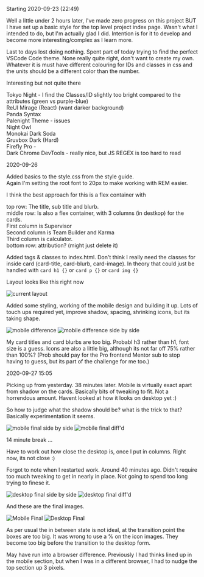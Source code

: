 Starting 2020-09-23 (22:49)

Well a little under 2 hours later, I've made zero progress on this project BUT I have set up a basic style for the top level project index page. Wasn't what I intended to do, but I'm actually glad I did. Intention is for it to develop and become more interesting/complex as I learn more.

Last to days lost doing nothing. Spent part of today trying to find the perfect VSCode Code theme. None really quite right, don't want to create my own. Whatever it is must have different colouring for IDs and classes in css and the units should be a different color than the number.

Interesting but not quite there 

Tokyo Night - I find the Classes/ID slightly too bright compared to the attributes (green vs purple-blue)  
ReUI Mirage (React) (want darker background)  
Panda Syntax  
Palenight Theme - issues  
Night Owl  
Monokai Dark Soda  
Gruvbox Dark (Hard)  
Firefly Pro -   
Dark Chrome DevTools - really nice, but JS REGEX is too hard to read   

2020-09-26 

Added basics to the style.css from the style guide.  
Again I'm setting the root font to 20px to make working with REM easier.  

I think the best approach for this is a flex container with 

top row: The title, sub title and blurb.  
middle row: Is also a flex container, with 3 columns (in destkop) for the cards.  
            First column is Supervisor  
            Second column is Team Builder and Karma  
            Third column is calculator.  
bottom row: attribution? (might just delete it)  

Added tags & classes to index.html. 
Don't think I really need the classes for inside card (card-title, card-blurb, card-image). In theory that could just be handled with `card h1 {}` or `card p {}` or `card img {}`  

Layout looks like this right now

![current layout](layout-no-styling(1440x922).png)

Added some styling, working of the mobile design and building it up. 
Lots of touch ups required yet, improve shadow, spacing, shrinking icons, but its taking shape.

![mobile difference](mobile-difference-basic-styling.png)
![mobile difference side by side](mobile-diff-sidebyside.png)

My card titles and card blurbs are too big. Probabl h3 rather than h1, font size is a guess. Icons are also a little big, although its not far off 75% rather than 100%?
(Prob should pay for the Pro frontend Mentor sub to stop having to guess, but its part of the challenge for me too.)

2020-09-27 15:05 

Picking up from yesterday.
38 minutes later. Mobile is virtually exact apart from shadow on the cards.
Basically bits of tweaking to fit. Not a horrendous amount. Havent looked at how it looks on desktop yet :)

So how to judge what the shadow should be? what is the trick to that? Basically experimentation it seems.

![mobile final side by side](mobile-final-diff.png)
![mobile final diff'd](mobile-final-side-by-side.png)

14 minute break ...

Have to work out how close the desktop is, once I put in columns. Right now, its not close :)

Forgot to note when I restarted work. Around 40 minutes ago. Didn't require too much tweaking to get in nearly in place.
Not going to spend too long trying to finese it.


![desktop final side by side](desktop-final-slider.png)
![desktop final diff'd](desktop-final-diff.png)

And these are the final images.

![Mobile Final](mobile-final.png)
![Desktop Final](desktop-final.png)

As per usual the in between state is not ideal, at the transition point the boxes are too big. It was wrong to use a % on the icon images. They become too big before the transition to the desktop form.

May have run into a browser difference. Previously I had thinks lined up in the mobile section, but when I was in a different browser, I had to nudge the top section up 3 pixels.